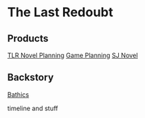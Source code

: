 # The Last Redoubt

## Products

[TLR Novel Planning](novelPlanning.md)
[Game Planning](tlrRPG.md)
[SJ Novel](surprisingJournalist.md)

## Backstory

[Bathics](bathics.md)

timeline and stuff
